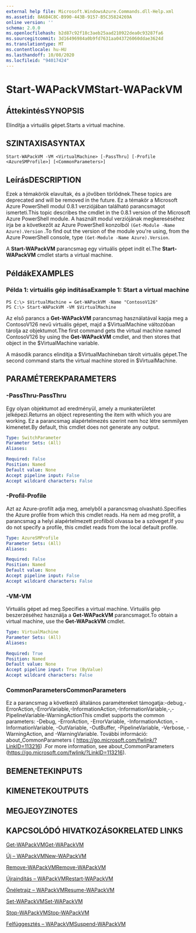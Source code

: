```yaml
---
external help file: Microsoft.WindowsAzure.Commands.dll-Help.xml
ms.assetid: 8A6B4C8C-B990-443B-9157-B5C35824269A
online version: ''
schema: 2.0.0
ms.openlocfilehash: b2d87c92f18c3aeb25aad210922dea0c93287fa6
ms.sourcegitcommit: 3d16496984a0b9fd7631aa043726060ddae3624d
ms.translationtype: MT
ms.contentlocale: hu-HU
ms.lasthandoff: 10/08/2020
ms.locfileid: "94017424"
---
```

# <span data-ttu-id="ae683-101">Start-WAPackVM</span><span class="sxs-lookup"><span data-stu-id="ae683-101">Start-WAPackVM</span></span>

## <span data-ttu-id="ae683-102">Áttekintés</span><span class="sxs-lookup"><span data-stu-id="ae683-102">SYNOPSIS</span></span>
<span data-ttu-id="ae683-103">Elindítja a virtuális gépet.</span><span class="sxs-lookup"><span data-stu-id="ae683-103">Starts a virtual machine.</span></span>

## <span data-ttu-id="ae683-104">SZINTAXISA</span><span class="sxs-lookup"><span data-stu-id="ae683-104">SYNTAX</span></span>

```
Start-WAPackVM -VM <VirtualMachine> [-PassThru] [-Profile <AzureSMProfile>] [<CommonParameters>]
```

## <span data-ttu-id="ae683-105">Leírás</span><span class="sxs-lookup"><span data-stu-id="ae683-105">DESCRIPTION</span></span>
<span data-ttu-id="ae683-106">Ezek a témakörök elavultak, és a jövőben törlődnek.</span><span class="sxs-lookup"><span data-stu-id="ae683-106">These topics are deprecated and will be removed in the future.</span></span>
<span data-ttu-id="ae683-107">Ez a témakör a Microsoft Azure PowerShell modul 0.8.1 verziójában található parancsmagot ismerteti.</span><span class="sxs-lookup"><span data-stu-id="ae683-107">This topic describes the cmdlet in the 0.8.1 version of the Microsoft Azure PowerShell module.</span></span>
<span data-ttu-id="ae683-108">A használt modul verziójának megkereséséhez írja be a következőt az Azure PowerShell konzolból `(Get-Module -Name Azure).Version` .</span><span class="sxs-lookup"><span data-stu-id="ae683-108">To find out the version of the module you're using, from the Azure PowerShell console, type `(Get-Module -Name Azure).Version`.</span></span>

<span data-ttu-id="ae683-109">A **Start-WAPackVM** parancsmag egy virtuális gépet indít el.</span><span class="sxs-lookup"><span data-stu-id="ae683-109">The **Start-WAPackVM** cmdlet starts a virtual machine.</span></span>

## <span data-ttu-id="ae683-110">Példák</span><span class="sxs-lookup"><span data-stu-id="ae683-110">EXAMPLES</span></span>

### <span data-ttu-id="ae683-111">Példa 1: virtuális gép indítása</span><span class="sxs-lookup"><span data-stu-id="ae683-111">Example 1: Start a virtual machine</span></span>
```
PS C:\> $VirtualMachine = Get-WAPackVM -Name "ContosoV126"
PS C:\> Start-WAPackVM -VM $VirtualMachine
```

<span data-ttu-id="ae683-112">Az első parancs a **Get-WAPackVM** parancsmag használatával kapja meg a ContosoV126 nevű virtuális gépet, majd a $VirtualMachine változóban tárolja az objektumot.</span><span class="sxs-lookup"><span data-stu-id="ae683-112">The first command gets the virtual machine named ContosoV126 by using the **Get-WAPackVM** cmdlet, and then stores that object in the $VirtualMachine variable.</span></span>

<span data-ttu-id="ae683-113">A második parancs elindítja a $VirtualMachineban tárolt virtuális gépet.</span><span class="sxs-lookup"><span data-stu-id="ae683-113">The second command starts the virtual machine stored in $VirtualMachine.</span></span>

## <span data-ttu-id="ae683-114">PARAMÉTEREK</span><span class="sxs-lookup"><span data-stu-id="ae683-114">PARAMETERS</span></span>

### <span data-ttu-id="ae683-115">-PassThru</span><span class="sxs-lookup"><span data-stu-id="ae683-115">-PassThru</span></span>
<span data-ttu-id="ae683-116">Egy olyan objektumot ad eredményül, amely a munkaterületet jelképezi.</span><span class="sxs-lookup"><span data-stu-id="ae683-116">Returns an object representing the item with which you are working.</span></span>
<span data-ttu-id="ae683-117">Ez a parancsmag alapértelmezés szerint nem hoz létre semmilyen kimenetet.</span><span class="sxs-lookup"><span data-stu-id="ae683-117">By default, this cmdlet does not generate any output.</span></span>

```yaml
Type: SwitchParameter
Parameter Sets: (All)
Aliases:

Required: False
Position: Named
Default value: None
Accept pipeline input: False
Accept wildcard characters: False
```

### <span data-ttu-id="ae683-118">-Profil</span><span class="sxs-lookup"><span data-stu-id="ae683-118">-Profile</span></span>
<span data-ttu-id="ae683-119">Azt az Azure-profilt adja meg, amelyből a parancsmag olvasható.</span><span class="sxs-lookup"><span data-stu-id="ae683-119">Specifies the Azure profile from which this cmdlet reads.</span></span>
<span data-ttu-id="ae683-120">Ha nem ad meg profilt, a parancsmag a helyi alapértelmezett profilból olvassa be a szöveget.</span><span class="sxs-lookup"><span data-stu-id="ae683-120">If you do not specify a profile, this cmdlet reads from the local default profile.</span></span>

```yaml
Type: AzureSMProfile
Parameter Sets: (All)
Aliases:

Required: False
Position: Named
Default value: None
Accept pipeline input: False
Accept wildcard characters: False
```

### <span data-ttu-id="ae683-121">-VM</span><span class="sxs-lookup"><span data-stu-id="ae683-121">-VM</span></span>
<span data-ttu-id="ae683-122">Virtuális gépet ad meg.</span><span class="sxs-lookup"><span data-stu-id="ae683-122">Specifies a virtual machine.</span></span>
<span data-ttu-id="ae683-123">Virtuális gép beszerzéséhez használja a **Get-WAPackVM** parancsmagot.</span><span class="sxs-lookup"><span data-stu-id="ae683-123">To obtain a virtual machine, use the **Get-WAPackVM** cmdlet.</span></span>

```yaml
Type: VirtualMachine
Parameter Sets: (All)
Aliases:

Required: True
Position: Named
Default value: None
Accept pipeline input: True (ByValue)
Accept wildcard characters: False
```

### <span data-ttu-id="ae683-124">CommonParameters</span><span class="sxs-lookup"><span data-stu-id="ae683-124">CommonParameters</span></span>
<span data-ttu-id="ae683-125">Ez a parancsmag a következő általános paramétereket támogatja:-debug,-ErrorAction,-ErrorVariable,-InformationAction,-InformationVariable,-,-PipelineVariable-WarningAction</span><span class="sxs-lookup"><span data-stu-id="ae683-125">This cmdlet supports the common parameters: -Debug, -ErrorAction, -ErrorVariable, -InformationAction, -InformationVariable, -OutVariable, -OutBuffer, -PipelineVariable, -Verbose, -WarningAction, and -WarningVariable.</span></span> <span data-ttu-id="ae683-126">További információ: about_CommonParameters ( https://go.microsoft.com/fwlink/?LinkID=113216) .</span><span class="sxs-lookup"><span data-stu-id="ae683-126">For more information, see about_CommonParameters (https://go.microsoft.com/fwlink/?LinkID=113216).</span></span>

## <span data-ttu-id="ae683-127">BEMENETEK</span><span class="sxs-lookup"><span data-stu-id="ae683-127">INPUTS</span></span>

## <span data-ttu-id="ae683-128">KIMENETEK</span><span class="sxs-lookup"><span data-stu-id="ae683-128">OUTPUTS</span></span>

## <span data-ttu-id="ae683-129">MEGJEGYZI</span><span class="sxs-lookup"><span data-stu-id="ae683-129">NOTES</span></span>

## <span data-ttu-id="ae683-130">KAPCSOLÓDÓ HIVATKOZÁSOK</span><span class="sxs-lookup"><span data-stu-id="ae683-130">RELATED LINKS</span></span>

[<span data-ttu-id="ae683-131">Get-WAPackVM</span><span class="sxs-lookup"><span data-stu-id="ae683-131">Get-WAPackVM</span></span>](./Get-WAPackVM.md)

[<span data-ttu-id="ae683-132">Új – WAPackVM</span><span class="sxs-lookup"><span data-stu-id="ae683-132">New-WAPackVM</span></span>](./New-WAPackVM.md)

[<span data-ttu-id="ae683-133">Remove-WAPackVM</span><span class="sxs-lookup"><span data-stu-id="ae683-133">Remove-WAPackVM</span></span>](./Remove-WAPackVM.md)

[<span data-ttu-id="ae683-134">Újraindítás – WAPackVM</span><span class="sxs-lookup"><span data-stu-id="ae683-134">Restart-WAPackVM</span></span>](./Restart-WAPackVM.md)

[<span data-ttu-id="ae683-135">Önéletrajz – WAPackVM</span><span class="sxs-lookup"><span data-stu-id="ae683-135">Resume-WAPackVM</span></span>](./Resume-WAPackVM.md)

[<span data-ttu-id="ae683-136">Set-WAPackVM</span><span class="sxs-lookup"><span data-stu-id="ae683-136">Set-WAPackVM</span></span>](./Set-WAPackVM.md)

[<span data-ttu-id="ae683-137">Stop-WAPackVM</span><span class="sxs-lookup"><span data-stu-id="ae683-137">Stop-WAPackVM</span></span>](./Stop-WAPackVM.md)

[<span data-ttu-id="ae683-138">Felfüggesztés – WAPackVM</span><span class="sxs-lookup"><span data-stu-id="ae683-138">Suspend-WAPackVM</span></span>](./Suspend-WAPackVM.md)


